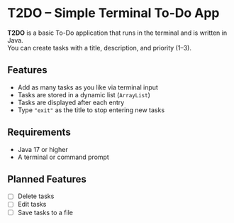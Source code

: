 # T2DO – Simple Terminal To-Do App

**T2DO** is a basic To-Do application that runs in the terminal and is written in Java.  
You can create tasks with a title, description, and priority (1–3).

## Features

- Add as many tasks as you like via terminal input
- Tasks are stored in a dynamic list (`ArrayList`)
- Tasks are displayed after each entry
- Type `"exit"` as the title to stop entering new tasks

## Requirements

- Java 17 or higher
- A terminal or command prompt

## Planned Features

- [ ] Delete tasks
- [ ] Edit tasks
- [ ] Save tasks to a file
